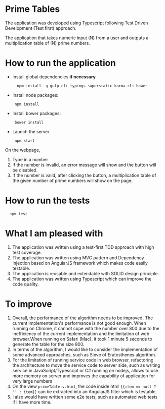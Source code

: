 # Prime Tables

The application was developed using Typescript following Test Driven Development (Test first) approach. 

The application that takes numeric input (N) from a user and outputs a multiplication table of (N) prime numbers.

# How to run the application
- Install global dependencies **if necessary**

  ```
    npm install -g gulp-cli typings superstatic karma-cli bower
  ```

- Install node packages:

  ```
   npm install
  ```
  
- Install bower packages:

  ```
   bower install
  ```

- Launch the server

  ```
   npm start
  ```
On the webpage, 
 1. Type in a number
 2. If the number is invalid, an error message will show and the button will be disabled.
 3. If the number is valid, after clicking the button, a multiplication table of the given number of prime numbers will show on the page. 

# How to run the tests
 ```
   npm test
  ```
# What I am pleased with
1. The application was written using a test-first TDD approach with high test coverage.
2. The application was written using MVC pattern and Dependency Injection based on AngularJS framework which makes code easily testable. 
3. The application is reusable and extendable with SOLID design principle. 
4. The application was written using Typescript which can improve the code quality.

# To improve
1. Overall, the performance of the algorithm needs to be improved. The current implementation's performance is not good enough. When running on Chrome, it cannot cope with the number over 800 due to the inefficiency of the current implementation and the limitation of web browser.When running on Safari (Mac), it took 1 minute 5 seconds to generate the table for the size 800. 
2. In terms of the algorithm, I would like to consider the implementation of some advanced approaches, such as Sieve of Eratosthenes algorithm.
3. For the limitation of running service code in web browser, refactoring the architecture to move the service code to server side, such as writing service in JavaScript/Typescript or C# running on nodejs, allows to use more memory on server and improves the capability of application for very large numbers 
4. On the view `primeTable.v.html`, the code inside html `{{item == null ? '' : item}}` can be extracted into an AngularJS filter which is testable.
5. I also would have written some e2e tests, such as automated web tests if I have more time. 


